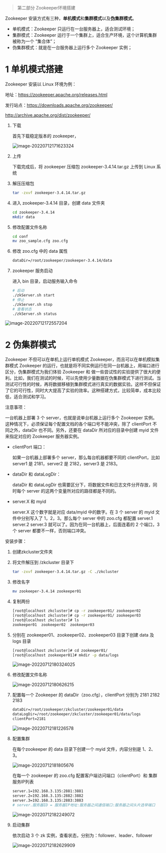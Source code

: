 > 第二部分 Zookeeper环境搭建

Zookeeper 安装方式有三种，**单机模式**和**集群模式**以及**伪集群模式**。

- 单机模式：Zookeeper 只运行在一台服务器上，适合测试环境；
- 集群模式：Zookeeper 运行于一个集群上，适合生产环境，这个计算机集群被称为一个 “集合体”；
- 伪集群模式：就是在一台服务器上运行多个 Zookeeper 实例；

# 1 单机模式搭建

Zookeeper 安装以 Linux 环境为例：

地址：https://zookeeper.apache.org/releases.html

发行站点：https://downloads.apache.org/zookeeper/

http://archive.apache.org/dist/zookeeper/

1. 下载

   首先下载稳定版本的 zookeeper，
   
   ![image-20220712171623324](assest/image-20220712171623324.png)
   
2. 上传

   下载完成后，将 zookeeper 压缩包 zookeeper-3.4.14.tar.gz 上传到 Linux 系统

3. 解压压缩包

   ```bash
   tar -zxvf zookeeper-3.4.14.tar.gz
   ```

4. 进入 zookeeper-3.4.14 目录，创建 data 文件夹

   ```bash
   cd zookeeper-3.4.14
   mkdir data
   ```

5. 修改配置文件名称

   ```bash
   cd conf
   mv zoo_sample.cfg zoo.cfg
   ```

6. 修改 zoo.cfg 中的 data 属性

   ```xml
   dataDir=/root/zookeeper/zookeeper-3.4.14/data
   ```

7. zookeeper 服务启动

   进入 bin 目录，启动服务输入命令

   ```bash
   # 启动
   ./zkServer.sh start
   # 停止
   ./zkServer.sh stop
   # 查看状态
   ./zkServer.sh status
   ```

![image-20220712172557204](assest/image-20220712172557204.png)

# 2 伪集群模式

Zookeeper 不但可以在单机上运行单机模式 Zookeeper，而且可以在单机模拟集群模式 Zookeeper 的运行，也就是将不同实例运行在同一台机器上，用端口进行区分，伪集群模式为我们体验 Zookeeper 和 做一些尝试性的实验提供了很大的便利。比如，我们在测试的时候，可以先使用少量数据在伪集群模式下进行测试。当测试可行性的时候，再将数据移植到集群模式进行真实的数据实验。这样不但保证了它的可行性，同时大大提高了实验的效率。这种搭建方式，比较简单，成本比较低，适合测试和学习。

注意事项：

一台机器上部署 3 个 server，也就是说单台机器上运行多个 Zookeeper 实例。这种情况下，必须保证每个配置文档的各个端口号不能冲突，除了 clientPort 不同之外，dataDir 也不同。另外，还要在 dataDir 所对应的目录中创建 myid 文件来指定对应的 Zookeeper 服务器实例。

- clientPort 端口：

  如果一台机器上部署多个 server，那么每台机器都要不同的 clientPort，比如 server1 是 2181，server2 是 2182，server3 是 2183。

- dataDir 和 dataLogDir：

  dataDir 和 dataLogDir 也需要区分下，将数据文件和日志文件分开存放，同时每个 server 的这两个变量所对应的路径都是不同的。

- server.X 和 myid

  server.X 这个数字就是对应 data/myid 中的数字。在 3 个 server 的 myid 文件中分别写入了 1，2，3。那么每个 server 中的 zoo.cfg 都配置 server.1 server.2 server.3 就可以了。因为在同一台机器上，后面连着的 2 个端口，3 个 server 都要不一样，否则端口冲突。



安装步骤：

1. 创建zkcluster文件夹

2. 将文件解压到 /zkcluster 目录下

   ```bash
   tar -zxvf zookeeper-3.4.14.tar.gz -C ./zkcluster
   ```

3. 修改名字

   ```bash
   mv zookeeper-3.4.14 zookeeper01
   ```

4. 复制两份

   ```bash
   [root@localhost zkcluster]# cp -r zookeeper01/ zookeeper02
   [root@localhost zkcluster]# cp -r zookeeper01/ zookeeper03
   [root@localhost zkcluster]# ls
   zookeeper01  zookeeper02  zookeeper03
   ```

5. 分别在 zookeeper01、zookeeper02、zookeeper03 目录下创建 data 及 logs 目录

   ```bash
   [root@localhost zkcluster]# cd zookeeper01/
   [root@localhost zookeeper01]# mkdir -p data/logs
   ```

   ![image-20220712180324025](assest/image-20220712180324025.png)

6. 修改配置文件名称

   ![image-20220712180626215](assest/image-20220712180626215.png)

7. 配置每一个 Zookeeper 的 dataDir（zoo.cfg），clientPort 分别为 2181 2182 2183

   ```xml
   dataDir=/root/zookeeper/zkcluster/zookeeper01/data
   dataLogDir=/root/zookeeper/zkcluster/zookeeper01/data/logs
   clientPort=2181
   ```

   ![image-20220712181226578](assest/image-20220712181226578.png)

8. 配置集群

   在每个zookeeper 的 data 目录下创建一个 myid 文件，内容分别是 1、2、3。

   ![image-20220712181805676](assest/image-20220712181805676.png)

   在每一个 zookeeper 的 zoo.cfg 配置客户端访问端口（clientPort）和 集群服务IP列表

   ```bash
   server.1=192.168.3.135:2881:3881
   server.2=192.168.3.135:2882:3882
   server.3=192.168.3.135:2883:3883
   # server.服务器ID = 服务器IP地址:服务器之间通信端口:服务器之间头片选举端口
   ```

   ![image-20220712182249072](assest/image-20220712182249072.png)

9. 启动集群

   依次启动 3 个 zk 实例，查看状态，分别为：follower、leader、follower

   ![image-20220712182629909](assest/image-20220712182629909.png)





